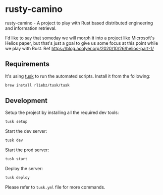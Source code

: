# rusty-camino

rusty-camino - A project to play with Rust based distributed engineering and information retrieval.  

I'd like to say that someday we will morph it into a project like Microsoft's Helios paper, but that's just a goal to give us some focus at this point while we play with Rust.  Ref https://blog.acolyer.org/2020/10/26/helios-part-1/

## Requirements

It's using [tusk](https://github.com/rliebz/tusk) to run the automated scripts. Install it from the following:

```sh
brew install rliebz/tusk/tusk
```

## Development

Setup the project by installing all the required dev tools:

```sh
tusk setup
```

Start the dev server:

```sh
tusk dev
```

Start the prod server:

```sh
tusk start
```

Deploy the server:

```sh
tusk deploy
```

Please refer to `tusk.yml` file for more commands.

